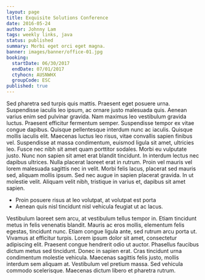 ```yaml
---
layout: page
title: Exquisite Solutions Conference
date: 2016-05-24
author: Johnny Lam
tags: weekly links, java
status: published
summary: Morbi eget orci eget magna.
banner: images/banner/office-01.jpg
booking:
  startDate: 06/30/2017
  endDate: 07/01/2017
  ctyhocn: AUSNWHX
  groupCode: ESC
published: true
---
```

Sed pharetra sed turpis quis mattis. Praesent eget posuere urna. Suspendisse iaculis leo ipsum, ac ornare justo malesuada quis. Aenean varius enim sed pulvinar gravida. Nam maximus leo vestibulum gravida luctus. Praesent efficitur fermentum semper. Suspendisse tempor ex vitae congue dapibus. Quisque pellentesque interdum nunc ac iaculis. Quisque mollis iaculis elit. Maecenas luctus leo risus, vitae convallis sapien finibus vel. Suspendisse at massa condimentum, euismod ligula sit amet, ultricies leo. Fusce nec nibh sit amet quam porttitor sodales.
Morbi eu vulputate justo. Nunc non sapien sit amet erat blandit tincidunt. In interdum lectus nec dapibus ultrices. Nulla placerat laoreet erat in rutrum. Proin vel mauris vel lorem malesuada sagittis nec in velit. Morbi felis lacus, placerat sed mauris sed, aliquam mollis ipsum. Sed nec augue in sapien placerat gravida. In ut molestie velit. Aliquam velit nibh, tristique in varius et, dapibus sit amet sapien.

* Proin posuere risus at leo volutpat, at volutpat est porta
* Aenean quis nisl tincidunt nisl vehicula feugiat ut ac lacus.

Vestibulum laoreet sem arcu, at vestibulum tellus tempor in. Etiam tincidunt metus in felis venenatis blandit. Mauris ac eros mollis, elementum felis egestas, tincidunt nunc. Etiam congue ligula ante, sed rutrum arcu porta ut. Vivamus at efficitur turpis. Lorem ipsum dolor sit amet, consectetur adipiscing elit. Praesent congue hendrerit odio ut auctor. Phasellus faucibus dictum metus sed tincidunt. Donec in sapien erat. Cras tincidunt urna condimentum molestie vehicula. Maecenas sagittis felis justo, mollis interdum sem aliquam at. Vestibulum vel pretium massa. Sed vehicula commodo scelerisque. Maecenas dictum libero et pharetra rutrum.
